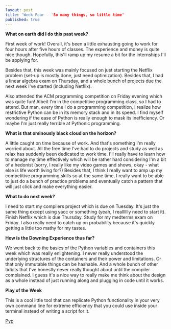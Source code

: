 ```yaml
---
layout: post
title: 'Week Four - 'So many things, so little time'
published: true
---
```

**What on earth did I do this past week?**

First week of work! Overall, it's been a little exhausting going to work for four hours after five hours of classes. The experience and money is quite nice though. Hopefully, this'll ramp up my resume a bit for the internships I'll be applying for. 

Besides that, this week was mainly focused on just starting the Netflix problem (set-up is mostly done, just need optimization). Besides that, I had a linear algebra exam on Thursday, and a whole bunch of projects due the next week I've started (including Netflix). 

Also attended the ACM programming competition on Friday evening which was quite fun! Albeit I'm in the competitive programming class, so I had to attend. But man, every time I do a programming competition, I realize how restrictive Python can be in its memory stack and in its speed. I find myself wondering if the ease of Python is really enough to mask its inefficiency. Or maybe I'm just really terrible at Pythonic programming.

**What is that ominously black cloud on the horizon?**

A little caught on time because of work. And that's something I'm really worried about. All the free time I've had to do projects and study as well as relax has suddenly been dedicated to work time. I'll really have to learn how to manage my time effectively which will be rather hard considering I'm a bit of a hedonist (sorry, I really like my video games and shows, okay - what else is life worth living for?) Besides that, I think I really want to amp up my competitive programming skills so at the same time, I really want to be able to just do a bunch of practice problems and eventually catch a pattern that will just click and make everything easier.

**What to do next week?**

I need to start my compilers project which is due on Tuesday. It's just the same thing except using yacc or something (yeah, I realllllly need to start it). Finish Netflix which is due Thursday. Study for my medterms exam on Friday. I also really need to catch up on probability because it's quickly getting a little too mathy for my tastes. 

**How is the Downing Experience thus far?**

  We went back to the basics of the Python variables and containers this week which was really enlightening. I never really understood the underlying structures of the containers and their power and limitations. Or that only immutable things can be hashable. And a whole bunch of other tidbits that I've honestly never really thought about until the compiler complained. I guess it's a nice way to really make me think about the design as a whole instead of just running along and plugging in code until it works.

**Play of the Week**
  
  This is a cool little tool that can replicate Python functionality in your very own command line for extreme efficiency that you could use inside your terminal instead of writing a script for it.
  
  [Pyp](http://opensource.imageworks.com/?p=pyp)
